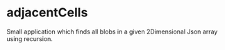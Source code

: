 # adjacentCells

Small application which finds all blobs in a given 2Dimensional Json array using recursion.

